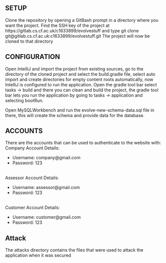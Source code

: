 <h2>SETUP</h2>
Clone the repository by opening a GitBash prompt in a directory
where you want the project. Find the SSH key of the project at
https://gitlab.cs.cf.ac.uk/c1633899/evolvestuff and type
git clone git@gitlab.cs.cf.ac.uk:c1633899/evolvestuff.git
The project will now be cloned to that directory
<br>
<h2>CONFIGURATION</h2>
Open IntelliJ and import the project from existing sources, go to
the directory of the cloned project and select the build.gradle file,
select auto import and create directories for empty content roots
automatically, now IntelliJ is configured to run the application.
Open the gradle tool bar select tasks -> build and there you can
clean and build the project, the gradle tool bar lets you run the application
by going to tasks -> application and selecting bootRun.
<br>

Open MySQLWorkbench and run the evolve-new-schema-data.sql file
in there, this will create the schema and provide data for the
database.
<br>
<h2>ACCOUNTS</h2>
There are the accounts that can be used to authenticate to the website with:
<br>
Company Account Details:
<ul>
<li>Username: company@gmail.com</li>
<li>Password: 123</li>
</ul>
<br>
Assessor Account Details:
<ul>
<li>Username: assessor@gmail.com</li>
<li>Password: 123</li>
</ul>
<br>
Customer Account Details:
<ul>
<li>Username: customer@gmail.com</li>
<li>Password: 123</li>
</ul>

<h2>Attack</h2>
The attacks directory contains the files that were used to attack the
application when it was secured

